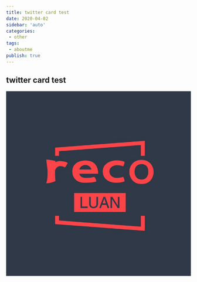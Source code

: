 ```yaml
---
title: twitter card test
date: 2020-04-02
sidebar: 'auto'
categories:
 - other
tags:
 - aboutme
publish: true
---
```



## twitter card test
![avatar.png](../../.vuepress/public/avatar.png)